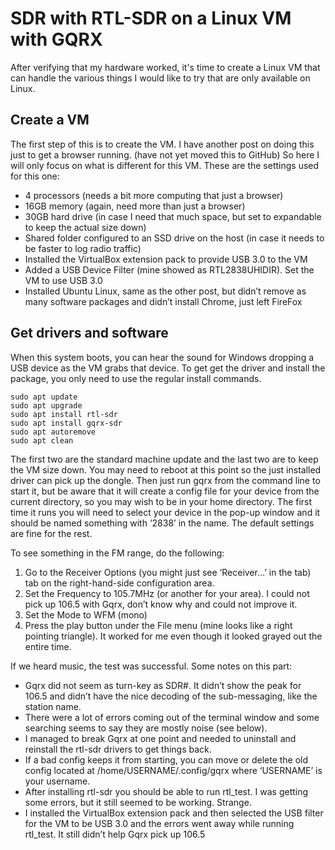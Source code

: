 # SDR with RTL-SDR on a Linux VM with GQRX
After verifying that my hardware worked, it's time to create a Linux VM that can handle the various things I would like to try that are only available on Linux.

## Create a VM
The first step of this is to create the VM. I have another post on doing this just to get a browser running. (have not yet moved this to GitHub) So here I will only focus on what is different for this VM. These are the settings used for this one:

* 4 processors (needs a bit more computing that just a browser)
* 16GB memory (again, need more than just a browser)
* 30GB hard drive (in case I need that much space, but set to expandable to keep the actual size down)
* Shared folder configured to an SSD drive on the host (in case it needs to be faster to log radio traffic)
* Installed the VirtualBox extension pack to provide USB 3.0 to the VM
* Added a USB Device Filter (mine showed as RTL2838UHIDIR). Set the VM to use USB 3.0
* Installed Ubuntu Linux, same as the other post, but didn’t remove as many software packages and didn’t install Chrome, just left FireFox

## Get drivers and software
When this system boots, you can hear the sound for Windows dropping a USB device as the VM grabs that device. To get get the driver and install the package, you only need to use the regular install commands.
```
sudo apt update
sudo apt upgrade
sudo apt install rtl-sdr
sudo apt install gqrx-sdr
sudo apt autoremove
sudo apt clean
```
The first two are the standard machine update and the last two are to keep the VM size down. You may need to reboot at this point so the just installed driver can pick up the dongle. Then just run gqrx from the command line to start it, but be aware that it will create a config file for your device from the current directory, so you may wish to be in your home directory. The first time it runs you will need to select your device in the pop-up window and it should be named something with ‘2838’ in the name. The default settings are fine for the rest.

To see something in the FM range, do the following:

1. Go to the Receiver Options (you might just see ‘Receiver…’ in the tab) tab on the right-hand-side configuration area.
2. Set the Frequency to 105.7MHz (or another for your area). I could not pick up 106.5 with Gqrx, don’t know why and could not improve it.
3. Set the Mode to WFM (mono)
4. Press the play button under the File menu (mine looks like a right pointing triangle). It worked for me even though it looked grayed out the entire time.

If we heard music, the test was successful. Some notes on this part:

* Gqrx did not seem as turn-key as SDR#. It didn’t show the peak for 106.5 and didn’t have the nice decoding of the sub-messaging, like the station name.
* There were a lot of errors coming out of the terminal window and some searching seems to say they are mostly noise (see below).
* I managed to break Gqrx at one point and needed to uninstall and reinstall the rtl-sdr drivers to get things back.
* If a bad config keeps it from starting, you can move or delete the old config located at /home/USERNAME/.config/gqrx where ‘USERNAME’ is your username.
* After installing rtl-sdr you should be able to run rtl_test. I was getting some errors, but it still seemed to be working. Strange.
* I installed the VirtualBox extension pack and then selected the USB filter for the VM to be USB 3.0 and the errors went away while running rtl_test. It still didn’t help Gqrx pick up 106.5
